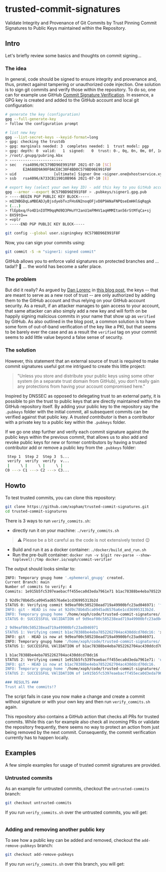 # trusted-commit-signatures

Validate Integrity and Provenance of Git Commits by Trust Pinning Commit Signatures to Public Keys maintained within the Repository.

## Intro

Let's briefly review some basics and thoughts on commit signing...

### The idea

In general, code should be signed to ensure integrity and provenance and, thus, protect against tampering or unauthorized code injection.
One solution is to sign git commits and verify those within the repository.
To do so, one can for example use GitHub [Commit Signature Verification](https://docs.github.com/en/github/authenticating-to-github/managing-commit-signature-verification/about-commit-signature-verification).
In essence, a GPG key is created and added to the GitHub account and local git configuration:

```bash
# generate the key (configuration)
gpg --full-generate-key
> follow the configuration prompt

# list new key
gpg --list-secret-keys --keyid-format=long
> gpg: checking the trustdb
> gpg: marginals needed: 3  completes needed: 1  trust model: pgp
> gpg: depth: 0  valid:   1  signed:   0  trust: 0-, 0q, 0n, 0m, 0f, 1u
> /root/.gnupg/pubring.kbx
> ------------------------
> sec   rsa4096/0C579BD96E991F8F 2021-07-10 [SC]
>       E2A688D9A90F0ACE8C30F4BD0C579BD96E991F8F
> uid                 [ultimate] Signer One <signer.one@xhostservice.xyz>
> ssb   rsa4096/A733CB119010B966 2021-07-10 [E]

# export key (select your own key ID) - add this key to you GitHub account
gpg --armor --export 0C579BD96E991F8F > .pubkeys/signer1.gpg.pub
> -----BEGIN PGP PUBLIC KEY BLOCK-----
> mQINBGDqLaMBEADJyBjsdyebTvzFHs6N2noqOFjvD8P9ANaFNPQseEmHHlGqRqgk
> (...)
> flEpbxq/Fo4D1nIOTM9qqMd9D3PHuYY2anU1mFMHV1aqHMMItan56rStMfqCa+sj
> 8X59tQ==
> =vplr
> -----END PGP PUBLIC KEY BLOCK-----

git config --global user.signingkey 0C579BD96E991F8F
```

Now, you can sign your commits using:

```bash
git commit -S -m "signer1: signed commit"
```

GitHub allows you to enforce valid signatures on protected branches and ... tada!? :tada: ... the world has become a safer place.

### The problem

But did it really?
As argued by [Dan Lorenc](https://twitter.com/lorenc_dan) in [this blog post](https://dlorenc.medium.com/should-you-sign-git-commits-f068b07e1b1f), the keys -- that are meant to serve as a new root of trust -- are only authorized by adding them to the GitHub account and thus relying on your GitHub account security.
As a result, if an attacker manages to gain access to your account, that same attacker can also simply add a new key and will forth on be happily signing malicious commits in your name that show up as `verified` by GitHub.
As also outlined in the blog post, a common solution is to have some form of out-of-band verification of the key like a PKI, but that seems to be barely ever the case and as a result the `verified` tag on your commit seems to add little value beyond a false sense of security.

### The solution

However, this statement that an external source of trust is required to make commit signatures useful got me intrigued to create this little project:

> "Unless you store and distribute your public keys using some other system (in a separate trust domain from GitHub), you don’t really gain any protections from having your account compromised here."

Inspired by DNSSEC as opposed to delegating trust to an external party, it is possible to pin the trust to public keys that are directly maintained within the GitHub repository itself.
By adding your public key to the repository say the `.pubkeys` folder with the initial commit, all subsequent commits can be verified against that public key.
A *trusted contributor* is then a contributor with a private key to a public key within the `.pubkeys` folder.

If we go one step further and verify each commit signature against the public keys within the previous commit, that allows us to also add and revoke public keys for new or former contributors by having a trusted contributor add or remove a public key from the `.pubkeys` folder:

```bash
 Step 1  Step 2  Step 3  S...
 verify  verify  verify  v...
 |     \ |     \ |     \ |
C0 ---> C1 ---> C2 ---> C3...
```

## Howto

To test trusted commits, you can clone this repository:

```bash
git clone https://github.com/xopham/trusted-commit-signatures.git
cd trusted-commit-signatures
```

There is 3 ways to run `verify_commits.sh`:

- directly run it on your machine: `./verify_commits.sh`
> :warning: Please be a bit careful as the code is not extensively tested :wink:
- Build and run it as a docker container: `./docker/build_and_run.sh`
- Run the pre-built container: `docker run -v $(git rev-parse --show-toplevel):/tmp docker.io/xoph/commit-verifier`

The output should looks similar to:

```bash
INFO: Temporary gnupg home '.ephemeral_gnupg' created.
Current Branch: main
Number of commits to verify: 4
Commits: 1e915b5fc5397eaebacff455eca0d3eda7961e71 b1ac78388be4eba7852262704ac430ddcd70dc16 9d9eaf00c505238ead719a49900bfc23ad046971 92d9c78b6d5ca0945ad6576a6e1cd36995313b2d

3 92d9c78b6d5ca0945ad6576a6e1cd36995313b2d
STATUS 0: Verifying commit 9d9eaf00c505238ead719a49900bfc23ad046971: 'feat: add github action.
INFO: git - HEAD is now at 92d9c78b6d5ca0945ad6576a6e1cd36995313b2d.
INFO: Temporary gnupg home '/home/xoph/code/trusted-commit-signatures/.gpg/3' created.
STATUS 0: SUCCESSFUL VAlIDATION of 9d9eaf00c505238ead719a49900bfc23ad046971.

2 9d9eaf00c505238ead719a49900bfc23ad046971
STATUS 1: Verifying commit b1ac78388be4eba7852262704ac430ddcd70dc16: 'xoph: signed commit.
INFO: git - HEAD is now at 9d9eaf00c505238ead719a49900bfc23ad046971.
INFO: Temporary gnupg home '/home/xoph/code/trusted-commit-signatures/.gpg/2' created.
STATUS 1: SUCCESSFUL VAlIDATION of b1ac78388be4eba7852262704ac430ddcd70dc16.

1 b1ac78388be4eba7852262704ac430ddcd70dc16
STATUS 2: Verifying commit 1e915b5fc5397eaebacff455eca0d3eda7961e71: 'update readme.
INFO: git - HEAD is now at b1ac78388be4eba7852262704ac430ddcd70dc16.
INFO: Temporary gnupg home '/home/xoph/code/trusted-commit-signatures/.gpg/1' created.
STATUS 2: SUCCESSFUL VAlIDATION of 1e915b5fc5397eaebacff455eca0d3eda7961e71.

### RESULTS ###
Trust all the commits!?
```

The script fails in case you now make a change and create a commit without signature or with your own key and then run `verify_commits.sh` again.

This repository also contains a GitHub action that checks all PRs for trusted commits.
While this can for example also check all incoming PRs or validate the repository frequently, there seems no way to protect an action from just being removed by the next commit.
Consequently, the commit verification currently has to happen locally.

## Examples

A few simple examples for usage of trusted commit signatures are provided.

### Untrusted commits

As an example for untrusted commits, checkout the `untrusted-commits` branch:

```bash
git checkout untrusted-commits
```

If you run `verify_commits.sh` over the untrusted commits, you will get:

```bash

```

### Adding and removing another public key

To see how a public key can be added and removed, checkout the `add-remove-pubkeys` branch:

```bash
git checkout add-remove-pubkeys
```

If you run `verify_commits.sh` over this branch, you will get:

```bash

```

